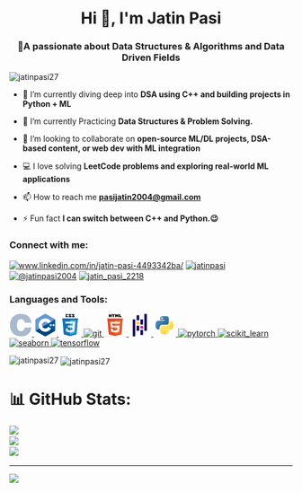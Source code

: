 <h1 align="center">Hi 👋, I'm Jatin Pasi</h1>
<h3 align="center">👀A passionate about Data Structures & Algorithms and Data Driven Fields</h3>

<p align="left"> <img src="https://komarev.com/ghpvc/?username=jatinpasi27&label=Profile%20views&color=0e75b6&style=flat" alt="jatinpasi27" /> </p>

- 🌱 I’m currently diving deep into **DSA using C++ and building projects in Python + ML**

- 🌱 I’m currently Practicing **Data Structures & Problem Solving.**

- 👯 I’m looking to collaborate on **open-source ML/DL projects, DSA-based content, or web dev with ML integration**

- 💻 I love solving **LeetCode problems and exploring real-world ML applications**

- 📫 How to reach me **pasijatin2004@gmail.com**

- ⚡ Fun fact **I can switch between C++ and Python.😉**

<h3 align="left">Connect with me:</h3>
<p align="left">
<a href="https://linkedin.com/in/www.linkedin.com/in/jatin-pasi-4493342ba/" target="blank"><img align="center" src="https://raw.githubusercontent.com/rahuldkjain/github-profile-readme-generator/master/src/images/icons/Social/linked-in-alt.svg" alt="www.linkedin.com/in/jatin-pasi-4493342ba/" height="30" width="40" /></a>
<a href="https://kaggle.com/jatinpasi" target="blank"><img align="center" src="https://raw.githubusercontent.com/rahuldkjain/github-profile-readme-generator/master/src/images/icons/Social/kaggle.svg" alt="jatinpasi" height="30" width="40" /></a>
<a href="https://www.hackerrank.com/@jatinpasi2004" target="blank"><img align="center" src="https://raw.githubusercontent.com/rahuldkjain/github-profile-readme-generator/master/src/images/icons/Social/hackerrank.svg" alt="@jatinpasi2004" height="30" width="40" /></a>
<a href="https://www.leetcode.com/jatin_pasi_2218" target="blank"><img align="center" src="https://raw.githubusercontent.com/rahuldkjain/github-profile-readme-generator/master/src/images/icons/Social/leet-code.svg" alt="jatin_pasi_2218" height="30" width="40" /></a>
</p>

<h3 align="left">Languages and Tools:</h3>
<p align="left"> <a href="https://www.cprogramming.com/" target="_blank" rel="noreferrer"> <img src="https://raw.githubusercontent.com/devicons/devicon/master/icons/c/c-original.svg" alt="c" width="40" height="40"/> </a> <a href="https://www.w3schools.com/cpp/" target="_blank" rel="noreferrer"> <img src="https://raw.githubusercontent.com/devicons/devicon/master/icons/cplusplus/cplusplus-original.svg" alt="cplusplus" width="40" height="40"/> </a> <a href="https://www.w3schools.com/css/" target="_blank" rel="noreferrer"> <img src="https://raw.githubusercontent.com/devicons/devicon/master/icons/css3/css3-original-wordmark.svg" alt="css3" width="40" height="40"/> </a> <a href="https://git-scm.com/" target="_blank" rel="noreferrer"> <img src="https://www.vectorlogo.zone/logos/git-scm/git-scm-icon.svg" alt="git" width="40" height="40"/> </a> <a href="https://www.w3.org/html/" target="_blank" rel="noreferrer"> <img src="https://raw.githubusercontent.com/devicons/devicon/master/icons/html5/html5-original-wordmark.svg" alt="html5" width="40" height="40"/> </a> <a href="https://pandas.pydata.org/" target="_blank" rel="noreferrer"> <img src="https://raw.githubusercontent.com/devicons/devicon/2ae2a900d2f041da66e950e4d48052658d850630/icons/pandas/pandas-original.svg" alt="pandas" width="40" height="40"/> </a> <a href="https://www.python.org" target="_blank" rel="noreferrer"> <img src="https://raw.githubusercontent.com/devicons/devicon/master/icons/python/python-original.svg" alt="python" width="40" height="40"/> </a> <a href="https://pytorch.org/" target="_blank" rel="noreferrer"> <img src="https://www.vectorlogo.zone/logos/pytorch/pytorch-icon.svg" alt="pytorch" width="40" height="40"/> </a> <a href="https://scikit-learn.org/" target="_blank" rel="noreferrer"> <img src="https://upload.wikimedia.org/wikipedia/commons/0/05/Scikit_learn_logo_small.svg" alt="scikit_learn" width="40" height="40"/> </a> <a href="https://seaborn.pydata.org/" target="_blank" rel="noreferrer"> <img src="https://seaborn.pydata.org/_images/logo-mark-lightbg.svg" alt="seaborn" width="40" height="40"/> </a> <a href="https://www.tensorflow.org" target="_blank" rel="noreferrer"> <img src="https://www.vectorlogo.zone/logos/tensorflow/tensorflow-icon.svg" alt="tensorflow" width="40" height="40"/> </a> </p>

<p><img align="left" src="https://github-readme-stats.vercel.app/api/top-langs?username=jatinpasi27&show_icons=true&locale=en&layout=compact" alt="jatinpasi27" /></p>

<p>&nbsp;<img align="center" src="https://github-readme-stats.vercel.app/api?username=jatinpasi27&show_icons=true&locale=en" alt="jatinpasi27" /></p>


# 📊 GitHub Stats:
![](https://github-readme-stats.vercel.app/api?username=jatinpasi27&theme=dark&hide_border=false&include_all_commits=false&count_private=false)<br/>
![](https://nirzak-streak-stats.vercel.app/?user=jatinpasi27&theme=dark&hide_border=false)<br/>
![](https://github-readme-stats.vercel.app/api/top-langs/?username=jatinpasi27&theme=dark&hide_border=false&include_all_commits=false&count_private=false&layout=compact)

---
[![](https://visitcount.itsvg.in/api?id=jatinpasi27&icon=0&color=0)](https://visitcount.itsvg.in)

<!-- Proudly created with GPRM ( https://gprm.itsvg.in ) -->
